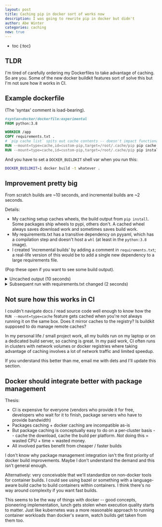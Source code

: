 ```yaml
---
layout: post
title: Caching pip in docker sort of works now
description: I was going to rewrite pip in docker but didn't
author: Abe Winter
categories: caching
new: true
---
```


* toc
{:toc}

## TLDR

I'm tired of carefully ordering my Dockerfiles to take advantage of caching. So are you. Some of the new docker buildkit features sort of solve this but I'm not sure how it works in CI.

## Example dockerfile

(The 'syntax' comment is load-bearing).

```dockerfile
#syntax=docker/dockerfile:experimental
FROM python:3.8

WORKDIR /app
COPY requirements.txt .
# `pip cache list` spits out cache contents -- doesn't impact functionality but shows that the cache is working.
RUN --mount=type=cache,id=custom-pip,target=/root/.cache/pip pip cache list
RUN --mount=type=cache,id=custom-pip,target=/root/.cache/pip pip install -r requirements.txt
```

And you have to set a `DOCKER_BUILDKIT` shell var when you run this:

```sh
DOCKER_BUILDKIT=1 docker build -t whatever .
```

## Improvement pretty big

From scratch builds are ~10 seconds, and incremental builds are ~2 seconds.

Details:

* My caching setup caches wheels, the build output from `pip install`. Some packages ship wheels to pypi, others don't. A cached wheel always saves download work and sometimes saves build work.
* My requirements.txt has a transitive dependency on pyyaml, which has a compilation step and doesn't host a `whl` (at least in the `python:3.8` image).
* I created 'incremental builds' by adding a comment in `requirements.txt`; a real-life version of this would be to add a single new dependency to a large requirements file.

(Pop these open if you want to see some build output).

<details>
<summary>
Uncached output (10 seconds)
</summary>
<pre>
#10 [stage-0 4/5] RUN --mount=type=cache,id=custom-pip,target=/root/.cache/p...
#10 0.873 Nothing cached.
#10 DONE 0.9s

#11 [stage-0 5/5] RUN --mount=type=cache,id=custom-pip,target=/root/.cache/p...
#11 1.276 Collecting automig==0.1.1
#11 1.387   Downloading automig-0.1.1.tar.gz (16 kB)
#11 1.811 Collecting sqlparse==0.3.0
#11 1.831   Downloading sqlparse-0.3.0-py2.py3-none-any.whl (39 kB)
#11 1.917 Collecting gitpython==3.1.0
#11 1.939   Downloading GitPython-3.1.0-py3-none-any.whl (450 kB)
#11 2.237 Collecting pyyaml==5.1
#11 2.256   Downloading PyYAML-5.1.tar.gz (274 kB)
#11 2.721 Collecting gitdb<5,>=4.0.1
#11 2.742   Downloading gitdb-4.0.5-py3-none-any.whl (63 kB)
#11 2.850 Collecting smmap<4,>=3.0.1
#11 2.873   Downloading smmap-3.0.4-py2.py3-none-any.whl (25 kB)
#11 2.888 Building wheels for collected packages: automig, pyyaml
#11 2.888   Building wheel for automig (setup.py): started
#11 3.155   Building wheel for automig (setup.py): finished with status 'done'
#11 3.155   Created wheel for automig: filename=automig-0.1.1-py3-none-any.whl size=15793 sha256=3ea320007aa5ddc9de90a947e80628eaf3dbf40ec50a5da4fca448fe0f9c1e0b
#11 3.155   Stored in directory: /root/.cache/pip/wheels/06/c0/46/8299287bb8a6d390a81fda57644f12ab77dc0f773bd5cab4dc
#11 3.156   Building wheel for pyyaml (setup.py): started
#11 8.901   Building wheel for pyyaml (setup.py): finished with status 'done'
#11 8.903   Created wheel for pyyaml: filename=PyYAML-5.1-cp38-cp38-linux_x86_64.whl size=568218 sha256=e25710020c0bbcfaaea9c2a4ba76a3b4b76e5c0f1c5df3b73d0d82f543d3fb30
#11 8.903   Stored in directory: /root/.cache/pip/wheels/52/dd/2b/10ff8b0ac81b93946bb5fb9e6749bae2dac246506c8774e6cf
#11 8.904 Successfully built automig pyyaml
#11 8.949 Installing collected packages: sqlparse, smmap, gitdb, gitpython, pyyaml, automig
#11 9.322 Successfully installed automig-0.1.1 gitdb-4.0.5 gitpython-3.1.0 pyyaml-5.1 smmap-3.0.4 sqlparse-0.3.0
#11 DONE 9.6s
</pre>
</details>

<details>
<summary>
Subsequent run with requirements.txt changed (2 seconds)
</summary>
<pre>
#10 [stage-0 4/5] RUN --mount=type=cache,id=custom-pip,target=/root/.cache/p...
#10 0.894 Cache contents:
#10 0.894
#10 0.894  - PyYAML-5.1-cp38-cp38-linux_x86_64.whl (568 kB)
#10 0.894  - automig-0.1.1-py3-none-any.whl (15 kB)
#10 DONE 0.9s

#11 [stage-0 5/5] RUN --mount=type=cache,id=custom-pip,target=/root/.cache/p...
#11 1.318 Processing /root/.cache/pip/wheels/06/c0/46/8299287bb8a6d390a81fda57644f12ab77dc0f773bd5cab4dc/automig-0.1.1-py3-none-any.whl
#11 1.392 Processing /root/.cache/pip/wheels/52/dd/2b/10ff8b0ac81b93946bb5fb9e6749bae2dac246506c8774e6cf/PyYAML-5.1-cp38-cp38-linux_x86_64.whl
#11 1.466 Collecting gitpython==3.1.0
#11 1.469   Using cached GitPython-3.1.0-py3-none-any.whl (450 kB)
#11 1.543 Collecting sqlparse==0.3.0
#11 1.544   Using cached sqlparse-0.3.0-py2.py3-none-any.whl (39 kB)
#11 1.612 Collecting gitdb<5,>=4.0.1
#11 1.615   Using cached gitdb-4.0.5-py3-none-any.whl (63 kB)
#11 1.655 Collecting smmap<4,>=3.0.1
#11 1.657   Using cached smmap-3.0.4-py2.py3-none-any.whl (25 kB)
#11 1.711 Installing collected packages: pyyaml, smmap, gitdb, gitpython, sqlparse, automig
#11 2.098 Successfully installed automig-0.1.1 gitdb-4.0.5 gitpython-3.1.0 pyyaml-5.1 smmap-3.0.4 sqlparse-0.3.0
#11 DONE 2.2s
</pre>
</details>

## Not sure how this works in CI

I couldn't navigate docs / read source code well enough to know how the `RUN --mount=type=cache` feature gets cached when you're not always running it on the same box. Does it mirror caches to the registry? Is buildkit supposed to do manage remote caches?

In my personal life / small project work, all my builds run on my laptop or on a dedicated build server, so caching is great. In my paid work, CI often runs in clusters with network volumes or docker registries where taking advantage of caching involves a lot of network traffic and limited speedup.

If you understand this better than me, email me with dets and I'll update this section.

## Docker should integrate better with package management

Thesis:

* CI is expensive for everyone (vendors who provide it for free, developers who wait for it to finish, package servers who have to provide bandwidth)
* Packages caching + docker caching are incompatible as-is
* But package caching is conceptually easy to do on a per-cluster basis -- cache the download, cache the build per platform. *Not* doing this = wasted CPU + time = wasted money.
* All involved parties benefit from cheaper / faster builds

I don't know why package management integration isn't the first priority of docker build improvements. Maybe I don't understand the demand and this isn't general enough.

Alternatively: very conceivable that we'll standardize on non-docker tools for container builds. I could see using bazel or something with a language-aware build cache to build containers within containers. I think there's no way around complexity if you want fast builds.

This seems to be the way of things with docker -- good concepts, pioneering implementation, lunch gets stolen when execution quality starts to matter. Just like kubernetes was a more reasonable approach to running container workloads than docker's swarm, watch builds get taken from them too.

